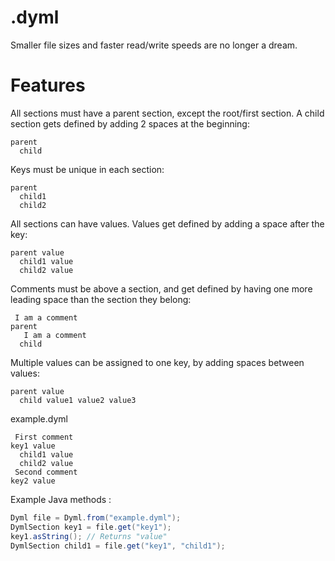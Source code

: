 # .dyml
Smaller file sizes and faster read/write speeds are no longer a dream.

# Features

All sections must have a parent section, except the root/first section. A child section gets defined by adding 2 spaces at the beginning:
```dyml
parent
  child
```
Keys must be unique in each section:
```dyml
parent
  child1
  child2
```
All sections can have values. Values get defined by adding a space after the key:
```dyml
parent value
  child1 value
  child2 value
```
Comments must be above a section, and get defined by having one more leading space than the section they belong:
```dyml
 I am a comment
parent
   I am a comment
  child
```
Multiple values can be assigned to one key, by adding spaces between values:
```dyml
parent value
  child value1 value2 value3
```

example.dyml
```dyml
 First comment
key1 value
  child1 value
  child2 value
 Second comment
key2 value
```
Example Java methods :
```java
Dyml file = Dyml.from("example.dyml");
DymlSection key1 = file.get("key1");
key1.asString(); // Returns "value"
DymlSection child1 = file.get("key1", "child1");
```
